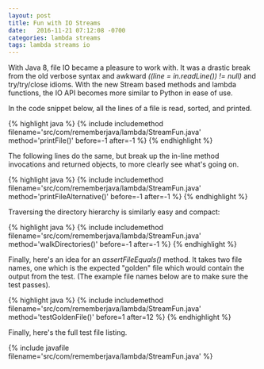 ```yaml
---
layout: post
title: Fun with IO Streams
date:   2016-11-21 07:12:08 -0700
categories: lambda streams
tags: lambda streams io
---
```


With Java 8, file IO became a pleasure to work with. It was a drastic break from the old verbose syntax and awkward *((line = in.readLine()) != null)* and try/try/close idioms. With the new Stream based methods and lambda functions, the IO API becomes more similar to Python in ease of use.

In the code snippet below, all the lines of a file is read, sorted, and printed.

{% highlight java %}
{% include includemethod filename='src/com/rememberjava/lambda/StreamFun.java' method='printFile()' before=-1  after=-1 %}
{% endhighlight %}

The following lines do the same, but break up the in-line method invocations and returned objects, to more clearly see what's going on. 

{% highlight java %}
{% include includemethod filename='src/com/rememberjava/lambda/StreamFun.java' method='printFileAlternative()' before=-1  after=-1 %}
{% endhighlight %}

Traversing the directory hierarchy is similarly easy and compact:

{% highlight java %}
{% include includemethod filename='src/com/rememberjava/lambda/StreamFun.java' method='walkDirectories()' before=-1  after=-1 %}
{% endhighlight %}

Finally, here's an idea for an *assertFileEquals()* method. It takes two file names, one which is the expected "golden" file which would contain the output from the test. (The example file names below are to make sure the test passes).

{% highlight java %}
{% include includemethod filename='src/com/rememberjava/lambda/StreamFun.java' method='testGoldenFile()' before=1  after=12 %}
{% endhighlight %}

Finally, here's the full test file listing.

{% include javafile filename='src/com/rememberjava/lambda/StreamFun.java' %}
